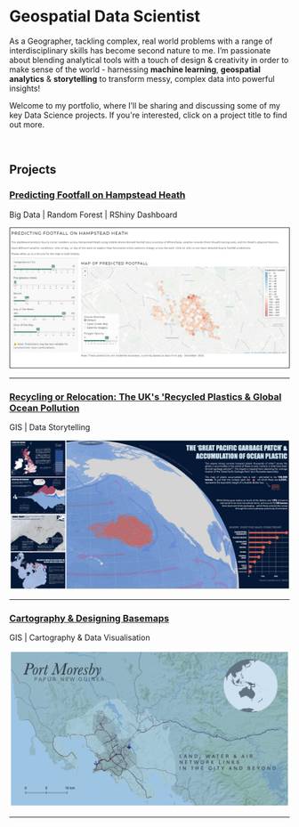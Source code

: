 # Geospatial Data Scientist
As a Geographer, tackling complex, real world problems with a range of interdisciplinary skills has become second nature to me. I’m passionate about blending analytical tools with a touch of design & creativity in order to make sense of the world - harnessing **machine learning**, **geospatial analytics** & **storytelling** to transform messy, complex data into powerful insights!

Welcome to my portfolio, where I’ll be sharing and discussing some of my key Data Science projects. If you're interested, click on a project title to find out more.

<br>

## Projects
### [Predicting Footfall on Hampstead Heath](https://github.com/katehodges1/Predicting-Hampstead-Heath-Footfall)
Big Data | Random Forest | RShiny Dashboard 

![Dashboard Screenshot](assets/img/dashboard-screenshot.png)

---

### [Recycling or Relocation: The UK's 'Recycled Plastics & Global Ocean Pollution](/pages/page_recycling-or-relocation.md)
GIS | Data Storytelling

![Data Story Screenshot](assets/img/Data%20Story%20Preview.png)

---

### [Cartography & Designing Basemaps](/pages/page_cartography.md)
GIS | Cartography & Data Visualisation


![Screenshot](assets/img/Port%20Moresby.png)

---
